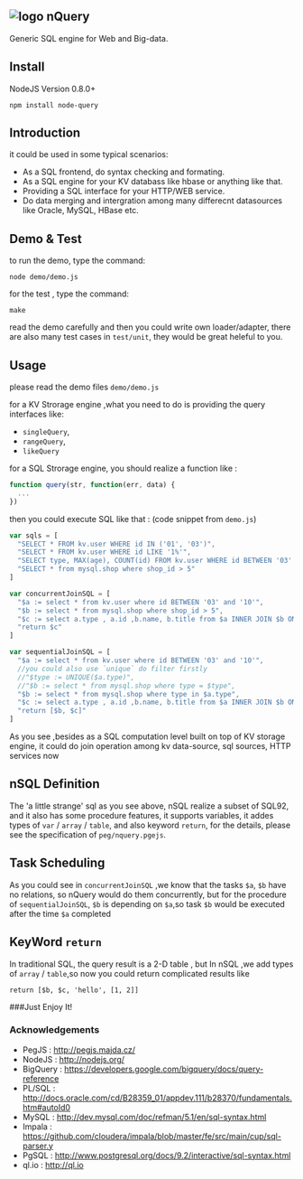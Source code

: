 ## ![logo](http://nquery.org/images/robin-small.jpg) nQuery  

Generic SQL engine for Web and Big-data.

## Install

NodeJS Version 0.8.0+

```
npm install node-query
```

## Introduction

it could be used in some typical scenarios: 
  * As a SQL frontend, do syntax checking and formating.
  * As a SQL engine for your KV databass like hbase or anything like that.
  * Providing a SQL interface for your HTTP/WEB service.
  * Do data merging and intergration among many differecnt datasources like Oracle, MySQL, HBase etc. 


##  Demo & Test
to run the demo, type the command:

```
node demo/demo.js
```
for the test , type the command:

```
make
```

read the demo carefully and then you could write own loader/adapter, 
there are also many test cases in `test/unit`, they would be great heleful to you.


## Usage

please read the demo files `demo/demo.js`

for a KV Strorage engine ,what you need to do is providing the query interfaces like:

  * `singleQuery`, 
  * `rangeQuery`, 
  * `likeQuery`

for a SQL Strorage engine, you should realize a function like : 

```js
function query(str, function(err, data) {
  ...  
})
```

then you could execute SQL like that : (code snippet  from `demo.js`)

```js
var sqls = [
  "SELECT * FROM kv.user WHERE id IN ('01', '03')",
  "SELECT * FROM kv.user WHERE id LIKE '1%'",
  "SELECT type, MAX(age), COUNT(id) FROM kv.user WHERE id BETWEEN '03' AND '10' GROUP BY type ORDER BY MAX(age) DESC",
  "SELECT * from mysql.shop where shop_id > 5"
]

var concurrentJoinSQL = [
  "$a := select * from kv.user where id BETWEEN '03' and '10'",
  "$b := select * from mysql.shop where shop_id > 5",
  "$c := select a.type , a.id ,b.name, b.title from $a INNER JOIN $b ON a.type = b.type WHERE a.id > '04'",
  "return $c"
]

var sequentialJoinSQL = [
  "$a := select * from kv.user where id BETWEEN '03' and '10'",
  //you could also use `unique` do filter firstly
  //"$type := UNIQUE($a.type)",
  //"$b := select * from mysql.shop where type = $type",
  "$b := select * from mysql.shop where type in $a.type",
  "$c := select a.type , a.id ,b.name, b.title from $a INNER JOIN $b ON a.type = b.type WHERE a.id > '04'",
  "return [$b, $c]"
]
```

As you see ,besides as a SQL computation level built on top of KV storage engine, it could do
join operation among kv data-source, sql sources, HTTP services now

## nSQL Definition

The 'a little strange' sql as you see above, nSQL realize a subset of SQL92, and it 
also has some procedure features, it supports variables,  it addes types of `var` 
/ `array` / `table`, and also keyword `return`,  for the details, please see the 
specification of `peg/nquery.pgejs`.  


## Task Scheduling

As you could see in `concurrentJoinSQL` ,we know that the tasks `$a`, `$b` have no 
relations, so nQuery would do them concurrently,  but for the procedure of `sequentialJoinSQL`,
`$b` is depending on `$a`,so task `$b` would be executed after the time `$a` completed 

## KeyWord `return` 

In traditional SQL, the query result is a 2-D table , but In nSQL ,we add types of  `array`
/ `table`,so now you could return complicated results like 

```
return [$b, $c, 'hello', [1, 2]]
```


###Just Enjoy It!


### Acknowledgements

* PegJS     : http://pegjs.majda.cz/ 
* NodeJS    : http://nodejs.org/ 
* BigQuery  : https://developers.google.com/bigquery/docs/query-reference 
* PL/SQL    : http://docs.oracle.com/cd/B28359_01/appdev.111/b28370/fundamentals.htm#autoId0 
* MySQL     : http://dev.mysql.com/doc/refman/5.1/en/sql-syntax.html 
* Impala    : https://github.com/cloudera/impala/blob/master/fe/src/main/cup/sql-parser.y 
* PgSQL     : http://www.postgresql.org/docs/9.2/interactive/sql-syntax.html 
* ql.io     : http://ql.io


